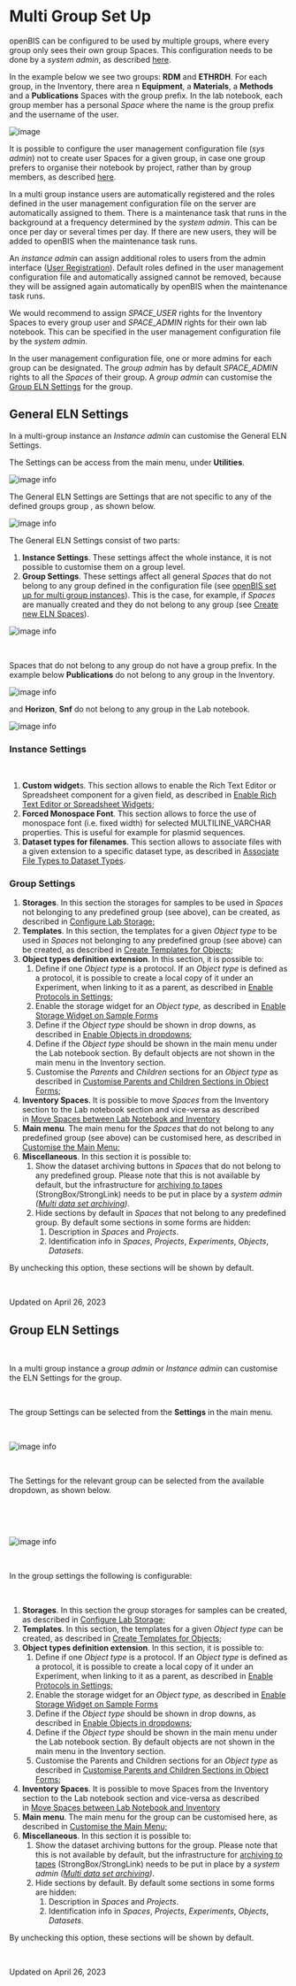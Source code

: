 Multi Group Set Up
====


openBIS can be configured to be used by multiple groups, where every group only sees their own group Spaces.
This configuration needs to be done by a *system admin*, as described [here](../../../system-admin-documentation/advanced-features/share-ids.md).


In the example below we see two groups: **RDM** and **ETHRDH**. For each group, in the Inventory, there area n **Equipment**, a **Materials**, a **Methods** and a **Publications** Spaces with the group prefix. In the lab notebook, each group member has a personal *Space* where the name is the group prefix and the username of the user.

![image](img/menu-multigroup.png)

It is possible to configure the user management configuration file (*sys admin*) not to create user Spaces for a given group, in case one group prefers to organise their notebook by project, rather than by group members, as described [here](../../../system-admin-documentation/advanced-features/share-ids.md).
 

In a multi group instance users are automatically registered and the roles defined in the user management configuration file on the server are automatically assigned to them. There is a maintenance task that runs in the background at a frequency determined by the *system admin*. This can be once per day or several times per day. If there are new users, they will be added to openBIS when the maintenance task runs.
 

An *instance admin* can assign additional roles to users from the admin interface ([User Registration](./user-registration.md)). Default roles defined in the user management configuration file and automatically assigned cannot be removed, because they will be assigned again automatically by openBIS when the maintenance task runs.
 

We would recommend to assign *SPACE_USER* rights for the Inventory Spaces to every group user and *SPACE_ADMIN* rights for their own lab notebook. This can be specified in the user management configuration file by the *system admin*.
 

In the user management configuration file, one or more admins for each group can be designated. The *group admin* has by default *SPACE_ADMIN* rights to all the *Spaces* of their group. A *group admin* can customise the [Group ELN Settings](./multi-group-set-up.md#group-eln-settings) for the group.

 
## General ELN Settings

In a multi-group instance an *Instance admin* can customise the General
ELN Settings.

The Settings can be access from the main menu, under **Utilities**.

![image info](img/menu-settings-multigroup.png)

The General ELN Settings are Settings that are not specific to any of
the defined groups group , as shown below.

![image info](img/settings-selection-multigroup.png)

The General ELN Settings consist of two parts:

1.  **Instance Settings**. These settings affect the whole instance, it
    is not possible to customise them on a group level.
2.  **Group Settings**. These settings affect all general *Spaces* that
    do not belong to any group defined in the configuration file
    (see [openBIS set up for multi group
    instances](../../../uncategorized/user-group-management-for-multi-groups-openbis-instances.md)).
    This is the case, for example, if *Spaces* are manually created and
    they do not belong to any group (see [Create new ELN Spaces](./space-management.md#create-new-eln-spaces)).


![image info](img/general-settings-1024x545.png)

 

Spaces that do not belong to any group do not have a group prefix. In
the example below **Publications** do not belong to any group in the
Inventory.

![image info](img/labnotebook-non-group-spaces-multigroup.png)

and **Horizon**, **Snf** do not belong to any group in the Lab notebook.

![image info](img/inventory-non-group-spaces-multigroup.png)

### Instance Settings

 

1.  **Custom widget**s. This section allows to enable the Rich Text
    Editor or Spreadsheet component for a given field, as described
    in [Enable Rich Text Editor or Spreadsheet
    Widgets;](./new-entity-type-registration.md#enable-rich-text-editor-or-spreadsheet-widgets)
2.  **Forced Monospace Font**. This section allows to force the use of
    monospace font (i.e. fixed width) for selected MULTILINE\_VARCHAR
    properties. This is useful for example for plasmid sequences.
3.  **Dataset types for filenames**. This section allows to associate
    files with a given extension to a specific dataset type, as
    described in [Associate File Types to Dataset
    Types](./associate-file-types-to-dataset-types.md).

### Group Settings

1.  **Storages**. In this section the storages for samples to be used in
    *Spaces* not belonging to any predefined group (see above), can be
    created, as described in [Configure Lab
    Storage;](./customise-inventory-of-materials-and-samples.md#configure-lab-storage)
2.  **Templates**. In this section, the templates for a given *Object
    type* to be used in *Spaces* not belonging to any predefined group
    (see above) can be created, as described in [Create Templates for
    Objects](./create-templates-for-objects.md);
3.  **Object types definition extension**. In this section, it is
    possible to:
    1.  Define if one *Object type* is a protocol. If an *Object type*
        is defined as a protocol, it is possible to create a local copy
        of it under an Experiment, when linking to it as a parent, as
        described in [Enable Protocols in
        Settings;](./customise-inventory-of-protocols.md#enable-protocols-in-settings)
    2.  Enable the storage widget for an *Object type,* as described
        in [Enable Storage Widget on Sample
        Forms](./customise-inventory-of-materials-and-samples.md#enable-storage-widget-on-sample-forms)
    3.  Define if the *Object type* should be shown in drop downs, as
        described in [Enable Objects in
        dropdowns](./new-entity-type-registration.md#enable-objects-in-dropdowns);
    4.  Define if the *Object type* should be shown in the main menu
        under the Lab notebook section. By default objects are not shown
        in the main menu in the Inventory section.
    5.  Customise the *Parents* and *Children* sections for an *Object
        type* as described in [Customise Parents and Children Sections
        in Object
        Forms](./customise-parents-and-children-sections-in-object-forms.md);
4.  **Inventory Spaces**. It is possible to move *Spaces* from the
    Inventory section to the Lab notebook section and vice-versa as
    described in [Move Spaces between Lab Notebook and
    Inventory](./space-management.md#move-space-between-lab-notebook-and-inventory)
5.  **Main menu**. The main menu for the *Spaces* that do not belong to
    any predefined group (see above) can be customised here, as
    described in [Customise the Main
    Menu;](./customise-the-main-menu.md)
6.  **Miscellaneous**. In this section it is possible to:
    1.  Show the dataset archiving buttons in *Spaces* that do not
        belong to any predefined group. Please note that this is not
        available by default, but the infrastructure for [archiving to
        tapes](../../general-users/data-archiving.md)
        (StrongBox/StrongLink) needs to be put in place by a *system
        admin ([Multi data set archiving](../../../uncategorized/multi-data-set-archiving.md))*.
    2.  Hide sections by default in *Spaces* that not belong to any
        predefined group. By default some sections in some forms are
        hidden:
        1.  Description in *Spaces* and *Projects*.
        2.  Identification info in *Spaces*, *Projects*, *Experiments*,
            *Objects*, *Datasets*.

By unchecking this option, these sections will be shown by default.

 

Updated on April 26, 2023
 
## Group ELN Settings



 

In a multi group instance a *group admin* or *Instance admin* can
customise the ELN Settings for the group.

 

The group Settings can be selected from the **Settings** in the main
menu.

 

![image info](img/menu-settings-multigroup.png)

 

The Settings for the relevant group can be selected from the available
dropdown, as shown below.

 

 

![image info](img/settings-selection-multigroup.png)

 

In the group settings the following is configurable:

 

1.  **Storages**. In this section the group storages for samples can be
    created, as described in [Configure Lab
    Storage;](./customise-inventory-of-materials-and-samples.md#configure-lab-storage)
2.  **Templates**. In this section, the templates for a given *Object
    type* can be created, as described in [Create Templates for
    Objects](./create-templates-for-objects.md);
3.  **Object types definition extension**. In this section, it is
    possible to:
    1.  Define if one *Object type* is a protocol. If an *Object type*
        is defined as a protocol, it is possible to create a local copy
        of it under an Experiment, when linking to it as a parent, as
        described in [Enable Protocols in
        Settings;](./customise-inventory-of-protocols.md#enable-protocols-in-settings)
    2.  Enable the storage widget for an *Object type,* as described
        in [Enable Storage Widget on Sample
        Forms](./customise-inventory-of-materials-and-samples.md#enable-storage-widget-on-sample-forms)
    3.  Define if the *Object type* should be shown in drop downs, as
        described in [Enable Objects in
        dropdowns](./new-entity-type-registration.md#enable-objects-in-dropdowns);
    4.  Define if the *Object type* should be shown in the main menu
        under the Lab notebook section. By default objects are not shown
        in the main menu in the Inventory section.
    5.  Customise the Parents and Children sections for an *Object type*
        as described in [Customise Parents and Children Sections in
        Object
        Forms](./customise-parents-and-children-sections-in-object-forms.md);
4.  **Inventory Spaces**. It is possible to move Spaces from the
    Inventory section to the Lab notebook section and vice-versa as
    described in [Move Spaces between Lab Notebook and
    Inventory](./space-management.md#move-space-between-lab-notebook-and-inventory)
5.  **Main menu**. The main menu for the group can be customised here,
    as described in [Customise the Main
    Menu;](./customise-the-main-menu.md)
6.  **Miscellaneous**. In this section it is possible to:
    1.  Show the dataset archiving buttons for the group. Please note
        that this is not available by default, but the infrastructure
        for [archiving to
        tapes](../../general-users/data-archiving.md)
        (StrongBox/StrongLink) needs to be put in place by a *system
        admin ([Multi data set
        archiving](../../../uncategorized/multi-data-set-archiving.md))*.
    2.  Hide sections by default. By default some sections in some forms
        are hidden:
        1.  Description in *Spaces* and *Projects*.
        2.  Identification info in *Spaces*, *Projects*, *Experiments*,
            *Objects*, *Datasets*.

By unchecking this option, these sections will be shown by default.

 

Updated on April 26, 2023
